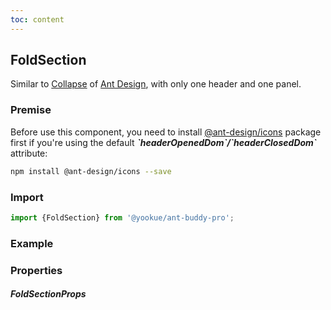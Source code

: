 ```yaml
---
toc: content
---
```


## FoldSection

Similar to [Collapse](https://4x.ant.design/components/collapse/) of [Ant Design](https://ant.design/), with only one header and one panel.

### Premise

<Alert type='info'>
  Before use this component, you need to install <a href='https://github.com/ant-design/ant-design-icons' target='_blank'>@ant-design/icons</a> package first if you're using the default <b><i>`headerOpenedDom`/`headerClosedDom`</i></b> attribute:
</Alert>

```bash
npm install @ant-design/icons --save
```

### Import

```jsx | pure
import {FoldSection} from '@yookue/ant-buddy-pro';
```

### Example

<code src="./demo.en-US.tsx"></code>

### Properties

##### FoldSectionProps

<API src="@/layout/FoldSection/index.tsx" hideTitle></API>
